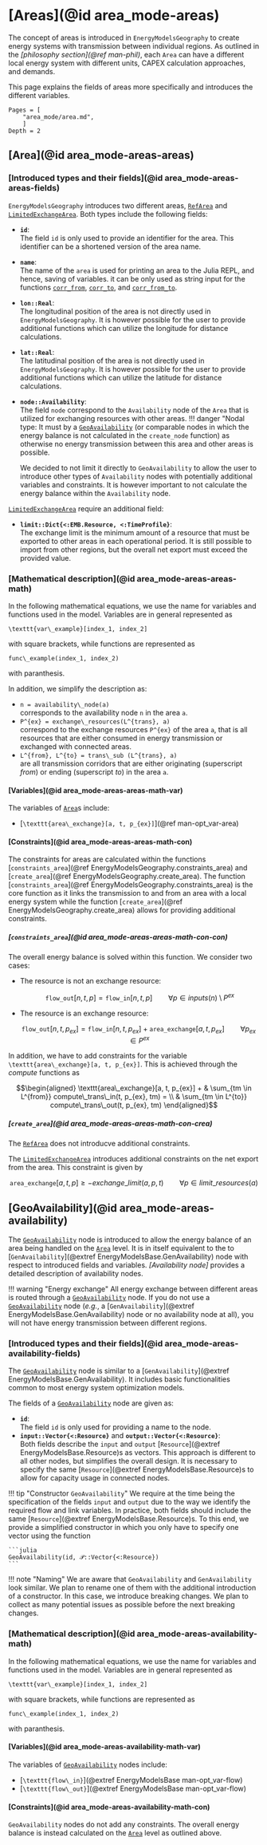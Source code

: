 # [Areas](@id area_mode-areas)

The concept of areas is introduced in `EnergyModelsGeography` to create energy systems with transmission between individual regions.
As outlined in the *[philosophy section](@ref man-phil)*, each `Area` can have a different local energy system with different units, CAPEX calculation approaches, and demands.

This page explains the fields of areas more specifically and introduces the different variables.

```@contents
Pages = [
    "area_mode/area.md",
    ]
Depth = 2
```

## [Area](@id area_mode-areas-areas)

### [Introduced types and their fields](@id area_mode-areas-areas-fields)

`EnergyModelsGeography` introduces two different areas, [`RefArea`](@ref) and [`LimitedExchangeArea`](@ref).
Both types include the following fields:

- **`id`**:\
  The field `id` is only used to provide an identifier for the area.
  This identifier can be a shortened version of the area name.
- **`name`**:\
  The name of the `area` is used for printing an area to the Julia REPL, and hence, saving of variables.
  it can be only used as string input for the functions [`corr_from`](@ref), [`corr_to`](@ref), and [`corr_from_to`](@ref).
- **`lon::Real`**:\
  The longitudinal position of the area is not directly used in `EnergyModelsGeography`.
  It is however possible for the user to provide additional functions which can utilize the longitude for distance calculations.
- **`lat::Real`**:\
  The latitudinal position of the area is not directly used in `EnergyModelsGeography`.
  It is however possible for the user to provide additional functions which can utilize the latitude for distance calculations.
- **`node::Availability`**:\
  The field `node` correspond to the `Availability` node of the `Area` that is utilized for exchanging resources with other areas.
  !!! danger "Nodal type:
  It must by a [`GeoAvailability`](@ref) (or comparable nodes in which the energy balance is not calculated in the `create_node` function) as otherwise no energy transmission between this area and other areas is possible.

  We decided to not limit it directly to `GeoAvailability` to allow the user to introduce other types of `Availability` nodes with potentially additional variables and constraints.
  It is however important to not calculate the energy balance within the `Availability` node.

[`LimitedExchangeArea`](@ref) require an additional field:

- **`limit::Dict{<:EMB.Resource, <:TimeProfile}`**:\
  The exchange limit is the minimum amount of a resource that must be exported to other areas in each operational period.
  It is still possible to import from other regions, but the overall net export must exceed the provided value.

### [Mathematical description](@id area_mode-areas-areas-math)

In the following mathematical equations, we use the name for variables and functions used in the model.
Variables are in general represented as

``\texttt{var\_example}[index_1, index_2]``

with square brackets, while functions are represented as

``func\_example(index_1, index_2)``

with paranthesis.

In addition, we simplify the description as:

- ``n = availability\_node(a)``\
  corresponds to the availability node ``n`` in the area ``a``.
- ``P^{ex} = exchange\_resources(L^{trans}, a)``\
  correspond to the exchange resources ``P^{ex}`` of the area ``a``, that is all resources that are either consumed in energy transmission or exchanged with connected areas.
- ``L^{from}, L^{to} = trans\_sub (L^{trans}, a)``\
  are all transmission corridors that are either originating (superscript *from*) or ending (superscript *to*) in the area ``a``.

#### [Variables](@id area_mode-areas-areas-math-var)

The variables of [`Area`](@ref)s include:

- [``\texttt{area\_exchange}[a, t, p_{ex}]``](@ref man-opt_var-area)

#### [Constraints](@id area_mode-areas-areas-math-con)

The constraints for areas are calculated within the functions [`constraints_area`](@ref EnergyModelsGeography.constraints_area) and [`create_area`](@ref EnergyModelsGeography.create_area).
The function [`constraints_area`](@ref EnergyModelsGeography.constraints_area) is the core function as it links the transmission to and from an area with a local energy system while the function [`create_area`](@ref EnergyModelsGeography.create_area) allows for providing additional constraints.

##### [`constraints_area`](@id area_mode-areas-areas-math-con-con)

The overall energy balance is solved within this function.
We consider two cases:

- The resource is not an exchange resource:

  ```math
  \texttt{flow\_out}[n, t, p] = \texttt{flow\_in}[n, t, p] \qquad \forall p \in inputs(n)  \setminus P^{ex}
  ```

- The resource is an exchange resource:

  ```math
  \texttt{flow\_out}[n, t, p_{ex}] = \texttt{flow\_in}[n, t, p_{ex}] + \texttt{area\_exchange}[a, t, p_{ex}] \qquad \forall p_{ex} \in P^{ex}
  ```

In addition, we have to add constraints for the variable ``\texttt{area\_exchange}[a, t, p_{ex}]``.
This is achieved through the *compute* functions as

```math
\begin{aligned}
\texttt{area\_exchange}[a, t, p_{ex}] + & \sum_{tm \in L^{from}} compute\_trans\_in(t, p_{ex}, tm) = \\
& \sum_{tm \in L^{to}} compute\_trans\_out(t, p_{ex}, tm)
\end{aligned}
```

##### [`create_area`](@id area_mode-areas-areas-math-con-crea)

The [`RefArea`](@ref) does not introducve additional constraints.

The [`LimitedExchangeArea`](@ref) introduces additional constraints on the net export from the area.
This constraint is given by

```math
\texttt{area\_exchange}[a, t, p] \geq - exchange\_limit(a, p, t) \qquad \forall p \in limit\_resources(a)
```

## [GeoAvailability](@id area_mode-areas-availability)

The [`GeoAvailability`](@ref) node is introduced to allow the energy balance of an area being handled on the [`Area`](@ref) level.
It is in itself equivalent to the to [`GenAvailability`](@extref EnergyModelsBase.GenAvailability) node with respect to introduced fields and variables.
*[Availability node]* provides a detailed description of availability nodes.

!!! warning "Energy exchange"
    All energy exchange between different areas is routed through a [`GeoAvailability`](@ref) node.
    If you do not use a [`GeoAvailability`](@ref) node (*e.g.*, a [`GenAvailability`](@extref EnergyModelsBase.GenAvailability) node or no availability node at all), you will not have energy transmission between different regions.

### [Introduced types and their fields](@id area_mode-areas-availability-fields)

The [`GeoAvailability`](@ref) node is similar to a [`GenAvailability`](@extref EnergyModelsBase.GenAvailability).
It includes basic functionalities common to most energy system optimization models.

The fields of a [`GeoAvailability`](@ref) node are given as:

- **`id`**:\
  The field `id` is only used for providing a name to the node.
- **`input::Vector{<:Resource}`** and **`output::Vector{<:Resource}`**:\
  Both fields describe the `input` and `output` [`Resource`](@extref EnergyModelsBase.Resource)s as vectors.
  This approach is different to all other nodes, but simplifies the overall design.
  It is necessary to specify the same [`Resource`](@extref EnergyModelsBase.Resource)s to allow for capacity usage in connected nodes.

!!! tip "Constructor `GeoAvailability`"
    We require at the time being the specification of the fields `input` and `output` due to the way we identify the required
    flow and link variables.
    In practice, both fields should include the same [`Resource`](@extref EnergyModelsBase.Resource)s.
    To this end, we provide a simplified constructor in which you only have to specify one vector using the function

    ```julia
    GeoAvailability(id, 𝒫::Vector{<:Resource})
    ```

!!! note "Naming"
    We are aware that `GeoAvailability` and `GenAvailability` look similar.
    We plan to rename one of them with the additional introduction of a constructor.
    In this case, we introduce breaking changes.
    We plan to collect as many potential issues as possible before the next breaking changes.

### [Mathematical description](@id area_mode-areas-availability-math)

In the following mathematical equations, we use the name for variables and functions used in the model.
Variables are in general represented as

``\texttt{var\_example}[index_1, index_2]``

with square brackets, while functions are represented as

``func\_example(index_1, index_2)``

with paranthesis.

#### [Variables](@id area_mode-areas-availability-math-var)

The variables of [`GeoAvailability`](@ref) nodes include:

- [``\texttt{flow\_in}``](@extref EnergyModelsBase man-opt_var-flow)
- [``\texttt{flow\_out}``](@extref EnergyModelsBase man-opt_var-flow)

#### [Constraints](@id area_mode-areas-availability-math-con)

`GeoAvailability` nodes do not add any constraints.
The overall energy balance is instead calculated on the [`Area`](@ref) level as outlined above.
